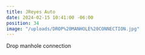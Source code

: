 ```yaml
---
title: JReyes Auto
date: 2024-02-15 10:41:00 -06:00
position: 34
image: "/uploads/DROP%20MANHOLE%20CONNECTION.jpg"
---
```


Drop manhole connection